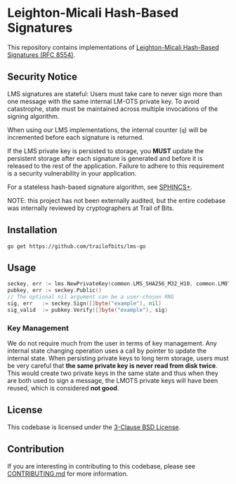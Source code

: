# Leighton-Micali Hash-Based Signatures

This repository contains implementations of [Leighton-Micali Hash-Based
Signatures (RFC 8554)](https://datatracker.ietf.org/doc/html/rfc8554).

## Security Notice

LMS signatures are stateful: Users must take care to never sign more than one
message with the same internal LM-OTS private key. To avoid catastrophe, state
must be maintained across multiple invocations of the signing algorithm.

When using our LMS implementations, the internal counter (`q`) will be
incremented before each signature is returned.

If the LMS private key is persisted to storage, you **MUST** update the
persistent storage after each signature is generated and before it is released
to the rest of the application. Failure to adhere to this requirement is a
security vulnerability in your application.

For a stateless hash-based signature algorithm, see
[SPHINCS+](https://sphincs.org).

NOTE: this project has not been externally audited, but the entire codebase 
was internally reviewed by cryptographers at Trail of Bits.

## Installation

```
go get https://github.com/trailofbits/lms-go
```

## Usage

```go
seckey, err := lms.NewPrivateKey(common.LMS_SHA256_M32_H10, common.LMOTS_SHA256_N32_W4)
pubkey, err := seckey.Public()
// The optional nil argument can be a user-chosen RNG
sig, err   := seckey.Sign([]byte("example"), nil)
sig_valid  := pubkey.Verify([]byte("example"), sig)
```

### Key Management

We do not require much from the user in terms of key management. Any internal
state changing operation uses a call by pointer to update the internal state.
When persisting private keys to long term storage, users must be very careful
that **the same private key is never read from disk twice**. This would create
two private keys in the same state and thus when they are both used to sign a
message, the LMOTS private keys will have been reused, which is considered **not
good**.

## License

This codebase is licensed under the [3-Clause BSD License](https://opensource.org/license/bsd-3-clause/).

## Contribution

If you are interesting in contributing to this codebase, please see [CONTRIBUTING.md](/CONTRIBUTING.md) for more information.
